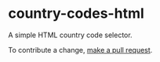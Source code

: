 # country-codes-html
A simple HTML country code selector. 

To contribute a change, [make a pull request](https://github.com/etjossem/country-codes-html/pulls).

